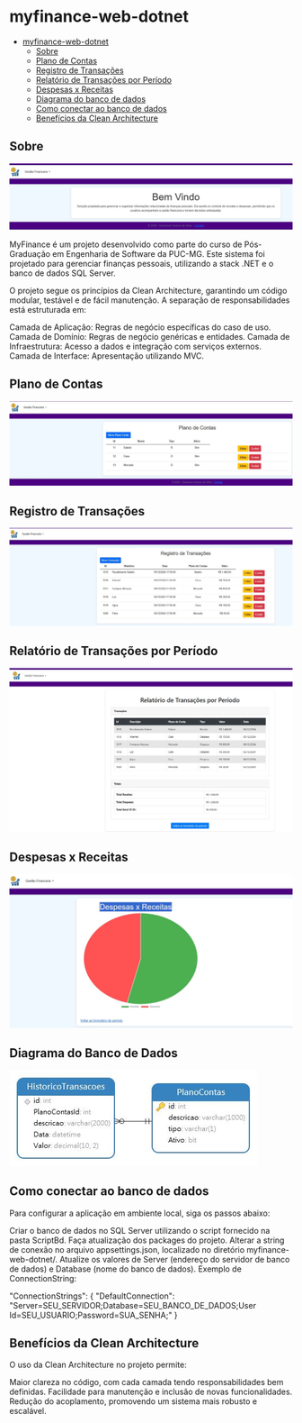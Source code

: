 # myfinance-web-dotnet
- [myfinance-web-dotnet](#myfinance-web-dotnet)
	- [Sobre](#sobre)
  	- [Plano de Contas](#plano-de-contas)
  	- [Registro de Transações](#Registro-de-Transações)
  	- [Relatório de Transações por Período](#Relatório-de-Transações-por-Período)
  	- [Despesas x Receitas](#Despesas-x-Receitas)
	- [Diagrama do banco de dados](#diagrama-do-banco-de-dados)
	- [Como conectar ao banco de dados](#como-conectar-ao-banco-de-dados)
  	- [Benefícios da Clean Architecture](#benefícios-da-clean-architecture)

## Sobre

<img src="home.JPG">

MyFinance é um projeto desenvolvido como parte do curso de Pós-Graduação em Engenharia de Software da PUC-MG.
Este sistema foi projetado para gerenciar finanças pessoais, utilizando a stack .NET e o banco de dados SQL Server.

O projeto segue os princípios da Clean Architecture, garantindo um código modular, testável e de fácil manutenção.
A separação de responsabilidades está estruturada em:

Camada de Aplicação: Regras de negócio específicas do caso de uso.
Camada de Domínio: Regras de negócio genéricas e entidades.
Camada de Infraestrutura: Acesso a dados e integração com serviços externos.
Camada de Interface: Apresentação utilizando MVC.

## Plano de Contas

<img src="plano.jpg">

## Registro de Transações

<img src="transacao.jpg">

## Relatório de Transações por Período

<img src="relatorio.jpg">

## Despesas x Receitas

<img src="grafico.jpg">

## Diagrama do Banco de Dados

<img src="DiagramBD.jpg">

## Como conectar ao banco de dados

Para configurar a aplicação em ambiente local, siga os passos abaixo:

Criar o banco de dados no SQL Server utilizando o script fornecido na pasta ScriptBd.
Faça atualização dos packages do projeto.
Alterar a string de conexão no arquivo appsettings.json, localizado no diretório myfinance-web-dotnet/.
Atualize os valores de Server (endereço do servidor de banco de dados) e Database (nome do banco de dados).
Exemplo de ConnectionString:

"ConnectionStrings": {
    "DefaultConnection": "Server=SEU_SERVIDOR;Database=SEU_BANCO_DE_DADOS;User Id=SEU_USUARIO;Password=SUA_SENHA;"
}

## Benefícios da Clean Architecture
O uso da Clean Architecture no projeto permite:

Maior clareza no código, com cada camada tendo responsabilidades bem definidas.
Facilidade para manutenção e inclusão de novas funcionalidades.
Redução do acoplamento, promovendo um sistema mais robusto e escalável.
